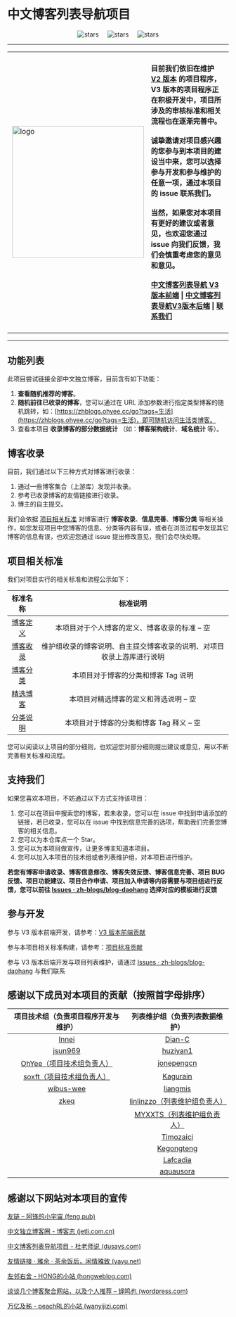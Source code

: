# 中文博客列表导航项目

<div align="center">
<img src="https://img.shields.io/github/stars/zh-blogs/blog-daohang?style=for-the-badge" referrerpolicy="no-referrer" alt="stars">&nbsp;&nbsp;&nbsp;&nbsp;
<img src="https://img.shields.io/badge/%E7%9B%AE%E5%89%8D%E7%89%88%E6%9C%AC-V2-reen?style=for-the-badge" referrerpolicy="no-referrer" alt="stars">&nbsp;&nbsp;&nbsp;&nbsp;
<img src="https://img.shields.io/badge/%E5%BC%80%E5%8F%91%E4%B8%AD-V3-orange?style=for-the-badge" referrerpolicy="no-referrer" alt="stars">
</div>

---

<table>
<td>
 <img align="right" src="./assets/logo.png" alt="logo" width="300px"/>
</td>
<td>
 <h4>
        <p>
        目前我们依旧在维护 <a href="https://github.com/zh-blogs/v2">V2 版本</a> 的项目程序，V3 版本的项目程序正在积极开发中，项目所涉及的审核标准和相关流程也在逐渐完善中。<br/><br/>
        诚挚邀请对项目感兴趣的您参与到本项目的建设当中来，您可以选择<b>参与开发</b>和<b>参与维护</b>的任意一项，通过本项目的 issue 联系我们。<br/><br/>
        当然，如果您对本项目有更好的建议或者意见，也欢迎您通过 issue 向我们反馈，我们会慎重考虑您的意见和意见。<br/><br/>
        <a href="https://github.com/zh-blogs/frontend">中文博客列表导航 V3 版本前端</a>  |  <a href="https://github.com/zh-blogs/backend">中文博客列表导航V3版本后端</a>  |  <a href="https://github.com/zh-blogs/blog-daohang/issues/new/choose">联系我们</a>
        </p>
    </h4>
</td>
</table>

---

## 功能列表

此项目尝试链接全部中文独立博客，目前含有如下功能：

1. **查看随机推荐的博客**。
2. **随机前往已收录的博客**，您可以通过在 URL 添加参数进行指定类型博客的随机跳转，如：[https://zhblogs.ohyee.cc/go?tags=生活](https://zhblogs.ohyee.cc/go?tags=生活)，即可随机访问生活类博客。
3. 查看本项目 **收录博客的部分数据统计** （如：**博客架构统计**、**域名统计** 等）。

## 博客收录

目前，我们通过以下三种方式对博客进行收录：

1. 通过一些博客集合（上游库）发现并收录。
2. 参考已收录博客的友情链接进行收录。
3. 博主的自主提交。

我们会依据 [项目相关标准](#项目相关标准) 对博客进行 **博客收录**、**信息完善**、**博客分类** 等相关操作，如您发现项目中您博客的信息、分类等内容有误，或者在浏览过程中发现其它博客的信息有误，也欢迎您通过 issue 提出修改意见，我们会尽快处理。

## 项目相关标准

我们对项目实行的相关标准和流程公示如下：

|               标准名称               |                           标准说明                           |
| :----------------------------------: | :----------------------------------------------------------: |
| [博客定义](./document/Definition.md) |        本项目对于个人博客的定义、博客收录的标准 – 空         |
|   [博客收录](./document/Includ.md)   | 维护组收录的博客说明、自主提交博客收录的说明、对项目收录上游库进行说明 |
|    [博客分类](./document/Tag.md)     |             本项目对于博客的分类和博客 Tag 说明              |
|  [精选博客](./document/Selected.md)  |            本项目对精选博客的定义和筛选说明 – 空             |
|  [分类说明](./document/TagsInfo.md)  |           本项目对于博客的分类和博客 Tag 释义 – 空           |

您可以阅读以上项目的部分细则，也欢迎您对部分细则提出建议或意见，用以不断完善相关标准和流程。

## 支持我们

如果您喜欢本项目，不妨通过以下方式支持该项目：

1. 您可以在项目中搜索您的博客，若未收录，您可以在 issue 中找到申请添加的链接，若已收录，您可以在 issue 中找到信息完善的选项，帮助我们完善您博客的相关信息。
2. 您可以为本仓库点一个 Star。
3. 您可以为本项目做宣传，让更多博主知道本项目。
4. 您可以加入本项目的技术组或者列表维护组，对本项目进行维护。

**若您有博客申请收录、博客信息修改、博客失效反馈、博客信息完善、项目 BUG 反馈、项目功能建议、项目合作申请、项目加入申请等内容需要与项目组进行反馈，您可以前往 [Issues · zh-blogs/blog-daohang](https://github.com/zh-blogs/blog-daohang/issues/new/choose) 选择对应的模板进行反馈**

## 参与开发

参与 V3 版本前端开发，请参考：[V3 版本前端贡献](https://github.com/zh-blogs/frontend/blob/main/CONTRIBUTING.md)

参与本项目相关标准构建，请参考：[项目标准贡献](./CONTRIBUTING.md)

参与 V3 版本后端开发与项目列表维护，请通过 [Issues · zh-blogs/blog-daohang](https://github.com/zh-blogs/blog-daohang/issues/new/choose) 与我们联系

## 感谢以下成员对本项目的贡献（按照首字母排序）

|         项目技术组（负责项目程序开发与维护）          |                列表维护组（负责列表数据维护）                 |
| :---------------------------------------------------: | :-----------------------------------------------------------: |
|           [Innei](https://github.com/Innei)           |              [Dian-C](https://github.com/Dian-C)              |
|         [jsun969](https://github.com/jsun969)         |            [huziyan1](https://github.com/huziyan1)            |
| [OhYee（项目技术组负责人）](https://github.com/OhYee) |          [jonepengcn](https://github.com/jonepengcn)          |
| [soxft（项目技术组负责人）](https://github.com/soxft) |            [Kagurain](https://github.com/Kagurain)            |
|       [wibus-wee](https://github.com/wibus-wee)       |            [liangmis](https://github.com/liangmis)            |
|            [zkeq](https://github.com/zkeq)            | [linlinzzo（列表维护组负责人）](https://github.com/linlinzzo) |
|                                                       |    [MYXXTS（列表维护组负责人）](https://github.com/MYXXTS)    |
|                                                       |           [Timozaici](https://github.com/Timozaici)           |
|                                                       |           [Kegongteng](https://github.com/gtxykn0504)  |
|                                                       |           [Lafcadia](https://github.com/Lafcadia)              |
|                                                       |           [aquausora](https://github.com/aquausora)       |

## 感谢以下网站对本项目的宣传

[友链 – 阿锋的小宇宙 (feng.pub)](https://feng.pub/links)

[中文独立博客圈 - 博客志 (jetli.com.cn)](http://www.jetli.com.cn/quan.html)

[中文博客列表导航项目 - 杜老师说 (dusays.com)](https://dusays.com/494/)

[友情链接 · 雅余 · 茶余饭后，闲情雅致 (yayu.net)](https://www.yayu.net/links/)

[左邻右舍 - HONG的小站 (hongweblog.com)](https://hongweblog.com/friend)

[谈谈几个博客聚合网站，以及个人推荐 – 铎鸣也 (wordpress.com)](https://zhengduo.wordpress.com/2022/12/09/zh-blogs-site-link/)

[万亿及秭 - peachRL的小站 (wanyijizi.com)](https://wanyijizi.com/)
